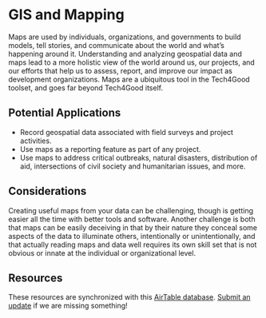 # GIS and Mapping

Maps are used by individuals, organizations, and governments to build models, tell stories, and communicate about the world and what’s happening around it. Understanding and analyzing geospatial data and maps lead to a more holistic view of the world around us, our projects, and our efforts that help us to assess, report, and improve our impact as development organizations. Maps are a ubiquitous tool in the Tech4Good toolset, and goes far beyond Tech4Good itself.

## Potential Applications

- Record geospatial data associated with field surveys and project activities.
- Use maps as a reporting feature as part of any project.
- Use maps to address critical outbreaks, natural disasters, distribution of aid, intersections of civil society and humanitarian issues, and more.

## Considerations

Creating useful maps from your data can be challenging, though is getting easier all the time with better tools and software. Another challenge is both that maps can be easily deceiving in that by their nature they conceal some aspects of the data to illuminate others, intentionally or unintentionally, and that actually reading maps and data well requires its own skill set that is not obvious or innate at the individual or organizational level.

## Resources

These resources are synchronized with this [AirTable database](https://airtable.com/shrIyFNx0PYL39Alh/tbl9kGk4uuG08xTJt?backgroundColor=green&viewControls=on). [Submit an update](https://airtable.com/shrtcZuxBz8d6tHjE) if we are missing something!

<vue-airtable
:columns="['Name', 'Description', 'Topic', 'Link', 'Type']"
filter="{Topic} = 'GIS and Mapping'"
view="Public">
</vue-airtable>
